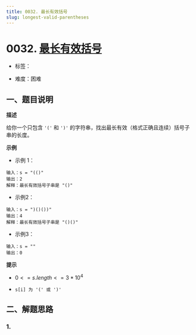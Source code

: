 ```yaml
---
title: 0032. 最长有效括号
slug: longest-valid-parentheses
---
```


# 0032. [最长有效括号](https://leetcode.cn/problems/longest-valid-parentheses/)

* 标签：

* 难度：困难

## 一、题目说明

**描述**

给你一个只包含 `'('` 和 `')'` 的字符串，找出最长有效（格式正确且连续）括号子串的长度。

**示例**

* 示例 1：

```text
输入：s = "(()"
输出：2
解释：最长有效括号子串是 "()"
```

* 示例2：

```text
输入：s = ")()())"
输出：4
解释：最长有效括号子串是 "()()"
```

* 示例3：

```text
输入：s = ""
输出：0
```

**提示**

* $0 <= s.length <= 3 * 10^4$

* `s[i] 为 '(' 或 ')'`

## 二、解题思路

### 1.
